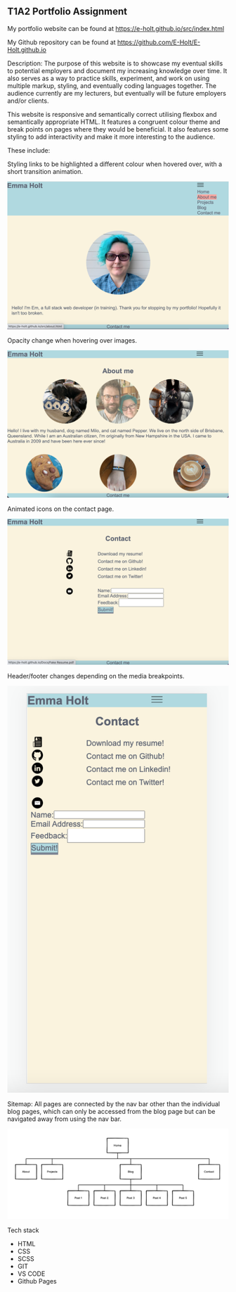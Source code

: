 
## T1A2 Portfolio Assignment

My portfolio website can be found at https://e-holt.github.io/src/index.html 

My Github repository can be found at https://github.com/E-Holt/E-Holt.github.io

Description:
The purpose of this website is to showcase my eventual skills to potential employers and document my increasing knowledge over time. It also serves as a way to practice skills, experiment, and work on using multiple markup, styling, and eventually coding languages together. The audience currently are my lecturers, but eventually will be future employers and/or clients. 

This website is responsive and semantically correct utilising flexbox and semantically appropriate HTML. It features a congruent colour theme and break points on pages where they would be beneficial. It also features some styling to add interactivity and make it more interesting to the audience. 

These include:

Styling links to be highlighted a different colour when hovered over, with a short transition animation.

![Styled links](./highlight_links.png)

Opacity change when hovering over images.

![Opacity change in images](./opacity_pics.png)

Animated icons on the contact page. 

![Animated icons](./wiggle_icon.png)

Header/footer changes depending on the media breakpoints.

![Header/footer changes](./contact_mobile.png)

Sitemap: All pages are connected by the nav bar other than the individual blog pages, which can only be accessed from the blog page but can be navigated away from using the nav bar.

![Sitemap](./sitemap.png)

Tech stack
- HTML
- CSS
- SCSS
- GIT
- VS CODE
- Github Pages